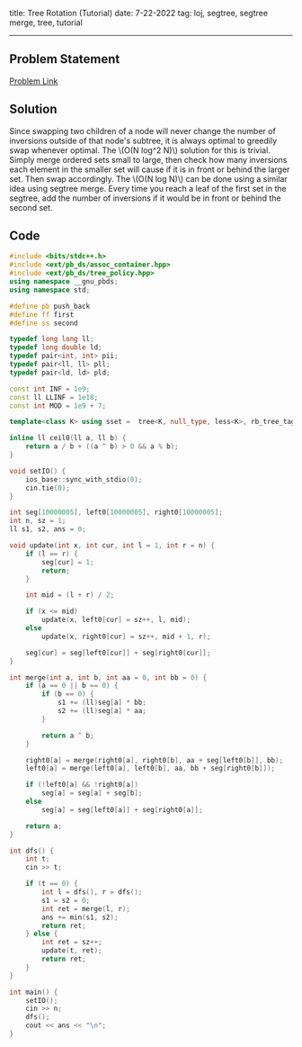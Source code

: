 title: Tree Rotation (Tutorial)
date: 7-22-2022
tag: loj, segtree, segtree merge, tree, tutorial

---

## Problem Statement

[Problem Link](https://loj.ac/p/2163)

## Solution

Since swapping two children of a node will never change the number of inversions outside of that node's subtree, it is always optimal to greedily swap whenever optimal. The \\(O(N log^2 N)\\) solution for this is trivial. Simply merge ordered sets small to large, then check how many inversions each element in the smaller set will cause if it is in front or behind the larger set. Then swap accordingly. The \\(O(N log N)\\) can be done using a similar idea using segtree merge. Every time you reach a leaf of the first set in the segtree, add the number of inversions if it would be in front or behind the second set.

## Code

```c++
#include <bits/stdc++.h>
#include <ext/pb_ds/assoc_container.hpp>
#include <ext/pb_ds/tree_policy.hpp>
using namespace __gnu_pbds;
using namespace std;

#define pb push_back
#define ff first
#define ss second

typedef long long ll;
typedef long double ld;
typedef pair<int, int> pii;
typedef pair<ll, ll> pll;
typedef pair<ld, ld> pld;

const int INF = 1e9;
const ll LLINF = 1e18;
const int MOD = 1e9 + 7;

template<class K> using sset =  tree<K, null_type, less<K>, rb_tree_tag, tree_order_statistics_node_update>;

inline ll ceil0(ll a, ll b) {
    return a / b + ((a ^ b) > 0 && a % b);
}

void setIO() {
    ios_base::sync_with_stdio(0);
    cin.tie(0);
}

int seg[10000005], left0[10000005], right0[10000005];
int n, sz = 1;
ll s1, s2, ans = 0;

void update(int x, int cur, int l = 1, int r = n) {
    if (l == r) {
        seg[cur] = 1;
        return;
    }

    int mid = (l + r) / 2;

    if (x <= mid)
        update(x, left0[cur] = sz++, l, mid);
    else
        update(x, right0[cur] = sz++, mid + 1, r);

    seg[cur] = seg[left0[cur]] + seg[right0[cur]];
}

int merge(int a, int b, int aa = 0, int bb = 0) {
    if (a == 0 || b == 0) {
        if (b == 0) {
            s1 += (ll)seg[a] * bb;
            s2 += (ll)seg[a] * aa;
        }

        return a ^ b;
    }

    right0[a] = merge(right0[a], right0[b], aa + seg[left0[b]], bb);
    left0[a] = merge(left0[a], left0[b], aa, bb + seg[right0[b]]);

    if (!left0[a] && !right0[a])
        seg[a] = seg[a] + seg[b];
    else
        seg[a] = seg[left0[a]] + seg[right0[a]];

    return a;
}

int dfs() {
    int t;
    cin >> t;

    if (t == 0) {
        int l = dfs(), r = dfs();
        s1 = s2 = 0;
        int ret = merge(l, r);
        ans += min(s1, s2);
        return ret;
    } else {
        int ret = sz++;
        update(t, ret);
        return ret;
    }
}

int main() {
    setIO();
    cin >> n;
    dfs();
    cout << ans << "\n";
}
```